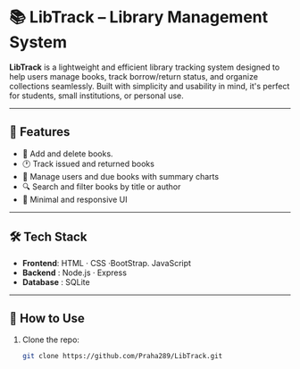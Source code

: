 # 📚 LibTrack – Library Management System

**LibTrack** is a lightweight and efficient library tracking system designed to help users manage books, track borrow/return status, and organize collections seamlessly. Built with simplicity and usability in mind, it's perfect for students, small institutions, or personal use.

---

## 🔧 Features

- 📖 Add and delete books.
- 🕐 Track issued and returned books
- 👤 Manage users and due books with summary charts 
- 🔍 Search and filter books by title or author
- 🧾 Minimal and responsive UI

---

## 🛠 Tech Stack

- **Frontend**: HTML · CSS ·BootStrap. JavaScript 
- **Backend** : Node.js · Express 
- **Database** : SQLite

---

## 🚀 How to Use

1. Clone the repo:
   ```bash
   git clone https://github.com/Praha289/LibTrack.git

